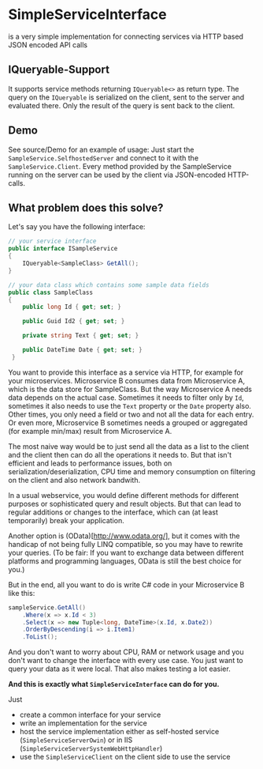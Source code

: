 # SimpleServiceInterface
is a very simple implementation for connecting services via HTTP based JSON encoded API calls

## IQueryable-Support ##
It supports service methods returning `IQueryable<>` as return type. The query on the `IQueryable` is serialized on the client, sent to the server and evaluated there. Only the result of the query is sent back to the client.

## Demo ##
See source/Demo for an example of usage: Just start the `SampleService.SelfhostedServer` and connect to it with the `SampleService.Client`. Every method provided by the SampleService running on the server can be used by the client via JSON-encoded HTTP-calls.

## What problem does this solve? ##
Let's say you have the following interface:
```C#
// your service interface
public interface ISampleService
{
    IQueryable<SampleClass> GetAll();
}

// your data class which contains some sample data fields
public class SampleClass
{
    public long Id { get; set; }

    public Guid Id2 { get; set; }

    private string Text { get; set; }

    public DateTime Date { get; set; }
 }
```

You want to provide this interface as a service via HTTP, for example for your microservices. Microservice B consumes data from Microservice A, which is the data store for SampleClass. But the way Microservice A needs data depends on the actual case. Sometimes it needs to filter only by `Id`, sometimes it also needs to use the `Text` property or the `Date` property also. Other times, you only need a field or two and not all the data for each entry. Or even more, Microservice B sometimes needs a grouped or aggregated (for example min/max) result from Microservice A.

The most naive way would be to just send all the data as a list to the client and the client then can do all the operations it needs to. But that isn't efficient and leads to performance issues, both on serialization/deserialization, CPU time and memory consumption on filtering on the client and also network bandwith.

In a usual webservice, you would define different methods for different purposes or sophisticated query and result objects. But that can lead to regular additions or changes to the interface, which can (at least temporarily) break your application.

Another option is (OData)[http://www.odata.org/], but it comes with the handicap of not being fully LINQ compatible, so you may have to rewrite your queries. (To be fair: If you want to exchange data between different platforms and programming languages, OData is still the best choice for you.)

But in the end, all you want to do is write C# code in your Microservice B like this:
```C#
sampleService.GetAll()
    .Where(x => x.Id < 3)
    .Select(x => new Tuple<long, DateTime>(x.Id, x.Date2))
    .OrderByDescending(i => i.Item1)
    .ToList();
```
And you don't want to worry about CPU, RAM or network usage and you don't want to change the interface with every use case. You just want to query your data as it were local. That also makes testing a lot easier. 

**And this is exactly what `SimpleServiceInterface` can do for you.**

Just 
* create a common interface for your service
* write an implementation for the service
* host the service implementation either as self-hosted service (`SimpleServiceServerOwin`) or in IIS (`SimpleServiceServerSystemWebHttpHandler`)
* use the `SimpleServiceClient` on the client side to use the service
